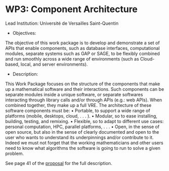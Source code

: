 # WP3: Component Architecture

Lead Institution: Université de Versailles Saint-Quentin

- Objectives:

The objective of this work package is to develop and demonstrate a set of APIs that enable components, such as
database interfaces, computational modules, separate systems such as GAP or SAGE, to be flexibly combined and run
smoothly across a wide range of environments (such as Cloud-based, local, and server environments).

- Description:

This Work Package focuses on the structure of the components that make up a mathematical software and their interactions.
Such components can be separate modules inside a unique software, or separate softwares interacting through
library calls and/or through APIs (e.g.: web APIs). When combined together, they make up a full VRE.
The architecture of these software components must be:
• Portable, to support a wide range of platforms (mobile, desktops, cloud, . . . ).
• Modular, so to ease installing, building, testing, and remixing.
• Flexible, so to adapt to different use cases: personal computation, HPC, parallel platforms, . . .
• Open, in the sense of open source, but also in the sense of clearly documented and open to the user who wants
to understand its underpinnings and/or contribute to it. Indeed we must not forget that the working mathematicians
and other users need to know what algorithms the software is going to run to solve a given problem.

See page 41 of the [proposal](https://github.com/OpenDreamKit/OpenDreamKit/raw/master/Proposal/proposal-www.pdf) for the full description.
